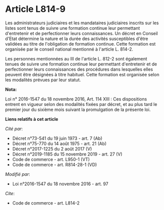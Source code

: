 # Article L814-9

Les administrateurs judiciaires et les mandataires judiciaires inscrits sur les listes sont tenus de suivre une formation
continue leur permettant d'entretenir et de perfectionner leurs connaissances. Un décret en Conseil d'Etat détermine la
nature et la durée des activités susceptibles d'être validées au titre de l'obligation de formation continue. Cette formation
est organisée par le conseil national mentionné à l'article L. 814-2.

Les personnes mentionnées au III de l'article L. 812-2 sont également tenues de suivre une formation continue leur permettant
d'entretenir et de perfectionner leurs connaissances des procédures dans lesquelles elles peuvent être désignées à titre
habituel. Cette formation est organisée selon les modalités prévues par leur statut.

**Nota:**

Loi n° 2016-1547 du 18 novembre 2016, Art. 114 XIII : Ces dispositions entrent en vigueur selon des modalités fixées par
décret, et au plus tard le premier jour du sixième mois suivant la promulgation de la présente loi.

**Liens relatifs à cet article**

_Cité par_:

  - Décret n°73-541 du 19 juin 1973 - art. 7 (Ab)
  - Décret n°75-770 du 14 août 1975 - art. 21 (Ab)
  - Décret n°2017-1225 du 2 août 2017 (V)
  - Décret n°2019-1185 du 15 novembre 2019 - art. 27 (V)
  - Code de commerce - art. L950-1 (VT)
  - Code de commerce - art. R814-28-1 (VD)

_Modifié par_:

  - Loi n°2016-1547 du 18 novembre 2016 - art. 97

_Cite_:

  - Code de commerce - art. L814-2
